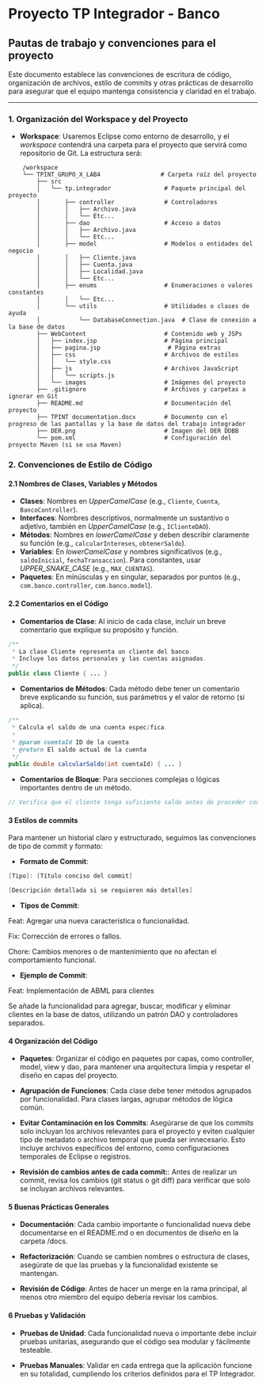 # Proyecto TP Integrador - Banco

## Pautas de trabajo y convenciones para el proyecto

Este documento establece las convenciones de escritura de código, organización de archivos, estilo de commits y otras prácticas de desarrollo para asegurar que el equipo mantenga consistencia y claridad en el trabajo.

---

### 1. Organización del Workspace y del Proyecto

- **Workspace**: Usaremos Eclipse como entorno de desarrollo, y el *workspace* contendrá una carpeta para el proyecto que servirá como repositorio de Git. La estructura será:
```
    /workspace
    └── TPINT_GRUPO_X_LAB4                 # Carpeta raíz del proyecto
        ├── src
        │   └── tp.integrador               # Paquete principal del proyecto
        │       ├── controller              # Controladores
        │       │   ├── Archivo.java
        │       │   └── Etc...
        │       ├── dao                     # Acceso a datos
        │       │   ├── Archivo.java
        │       │   └── Etc...
        │       ├── model                   # Modelos o entidades del negocio
        │       │   ├── Cliente.java
        │       │   ├── Cuenta.java
        │       │   ├── Localidad.java
        │       │   └── Etc...
        │       ├── enums                   # Enumeraciones o valores constantes
        │       │   └── Etc...
        │       └── utils                   # Utilidades o clases de ayuda
        │           └── DatabaseConnection.java  # Clase de conexión a la base de datos
        ├── WebContent                      # Contenido web y JSPs
        │   ├── index.jsp                   # Página principal
        │   ├── pagina.jsp                   # Página extras
        │   ├── css                         # Archivos de estilos
        │   │   └── style.css
        │   ├── js                          # Archivos JavaScript
        │   │   └── scripts.js
        │   └── images                      # Imágenes del proyecto
        ├── .gitignore                      # Archivos y carpetas a ignorar en Git
        ├── README.md                       # Documentación del proyecto
        ├── TPINT documentation.docx        # Documento con el progreso de las pantallas y la base de datos del trabajo integrador
        ├── DER.png                         # Imagen del DER DDBB
        └── pom.xml                         # Configuración del proyecto Maven (si se usa Maven)
```

### 2. Convenciones de Estilo de Código

#### 2.1 Nombres de Clases, Variables y Métodos

- **Clases**: Nombres en *UpperCamelCase* (e.g., `Cliente`, `Cuenta`, `BancoController`).
- **Interfaces**: Nombres descriptivos, normalmente un sustantivo o adjetivo, también en *UpperCamelCase* (e.g., `IClienteDAO`).
- **Métodos**: Nombres en *lowerCamelCase* y deben describir claramente su función (e.g., `calcularIntereses`, `obtenerSaldo`).
- **Variables**: En *lowerCamelCase* y nombres significativos (e.g., `saldoInicial`, `fechaTransaccion`). Para constantes, usar *UPPER_SNAKE_CASE* (e.g., `MAX_CUENTAS`).
- **Paquetes**: En minúsculas y en singular, separados por puntos (e.g., `com.banco.controller`, `com.banco.model`).

#### 2.2 Comentarios en el Código

- **Comentarios de Clase**: Al inicio de cada clase, incluir un breve comentario que explique su propósito y función.

```java
/**
 * La clase Cliente representa un cliente del banco.
 * Incluye los datos personales y las cuentas asignadas.
 */
public class Cliente { ... }
```

- **Comentarios de Métodos**: Cada método debe tener un comentario breve explicando su función, sus parámetros y el valor de retorno (si aplica).

```java
/**
 * Calcula el saldo de una cuenta específica.
 * 
 * @param cuentaId ID de la cuenta
 * @return El saldo actual de la cuenta
 */
public double calcularSaldo(int cuentaId) { ... }
```

- **Comentarios de Bloque**: Para secciones complejas o lógicas importantes dentro de un método.

```java
// Verifica que el cliente tenga suficiente saldo antes de proceder con la transferencia.
```

#### 3 Estilos de commits

Para mantener un historial claro y estructurado, seguimos las convenciones de tipo de commit y formato:

- **Formato de Commit**:

```java
[Tipo]: [Título conciso del commit]

[Descripción detallada si se requieren más detalles]
```
- **Tipos de Commit**:

Feat: Agregar una nueva característica o funcionalidad.

Fix: Corrección de errores o fallos.

Chore: Cambios menores o de mantenimiento que no afectan el comportamiento funcional.

- **Ejemplo de Commit**:

Feat: Implementación de ABML para clientes

Se añade la funcionalidad para agregar, buscar, modificar y eliminar clientes en la base de datos, utilizando un patrón DAO y controladores separados.


#### 4 Organización del Código

- **Paquetes**: Organizar el código en paquetes por capas, como controller, model, view y dao, para mantener una arquitectura limpia y respetar el diseño en capas del proyecto.

- **Agrupación de Funciones**: Cada clase debe tener métodos agrupados por funcionalidad. Para clases largas, agrupar métodos de lógica común.

- **Evitar Contaminación en los Commits**: Asegúrarse de que los commits solo incluyan los archivos relevantes para el proyecto y eviten cualquier tipo de metadato o archivo temporal que pueda ser innecesario. Esto incluye archivos específicos del entorno, como configuraciones temporales de Eclipse o registros.

- **Revisión de cambios antes de cada commit:**: Antes de realizar un commit, revisa los cambios (git status o git diff) para verificar que solo se incluyan archivos relevantes.

#### 5 Buenas Prácticas Generales

- **Documentación**: Cada cambio importante o funcionalidad nueva debe documentarse en el README.md o en documentos de diseño en la carpeta /docs.

- **Refactorización**: Cuando se cambien nombres o estructura de clases, asegúrate de que las pruebas y la funcionalidad existente se mantengan.

- **Revisión de Código**: Antes de hacer un merge en la rama principal, al menos otro miembro del equipo debería revisar los cambios.

#### 6 Pruebas y Validación

- **Pruebas de Unidad**: Cada funcionalidad nueva o importante debe incluir pruebas unitarias, asegurando que el código sea modular y fácilmente testeable.

- **Pruebas Manuales**: Validar en cada entrega que la aplicación funcione en su totalidad, cumpliendo los criterios definidos para el TP Integrador.
